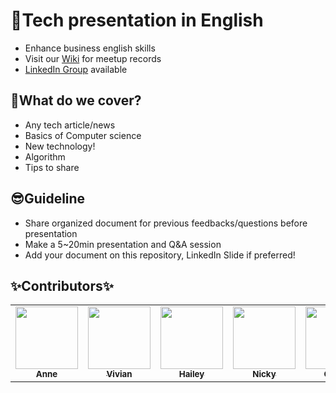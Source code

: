# 🎉Tech presentation in English
- Enhance business english skills
- Visit our [Wiki](https://github.com/ready-techie/presentation-en/wiki) for meetup records
- [LinkedIn Group](https://www.linkedin.com/groups/13966089/) available

## 🤔What do we cover?
- Any tech article/news
- Basics of Computer science
- New technology!
- Algorithm
- Tips to share

## 😎Guideline
- Share organized document for previous feedbacks/questions before presentation
- Make a 5~20min presentation and Q&A session
- Add your document on this repository, LinkedIn Slide if preferred!

## &#10024;Contributors&#10024;

<!-- ALL-CONTRIBUTORS-LIST:START - Do not remove or modify this section -->
<!-- prettier-ignore-start -->
<!-- markdownlint-disable -->
<table>
  <tr>
    <td align="center"><a href="https://velog.io/@pranne1224"><img src="https://avatars.githubusercontent.com/u/15176192?v=4?" width="100px" alt=""/><br /><sub><b>Anne</b></sub></a><br /></a></td>
    <td align="center"><a href="https://github.com/vivabin"><img src="https://avatars.githubusercontent.com/u/20276599?v=4" width="100px" alt=""/><br /><sub><b>Vivian</b></sub></a><br /></a></td>
    <td align="center"><a href="https://github.com/hailey99"><img src="https://avatars.githubusercontent.com/u/50111853?v=4" width="100px" alt=""/><br /><sub><b>Hailey</b></sub></a><br /></a></td>
    <td align="center"><a href="https://github.com/wooooooood"><img src="https://avatars.githubusercontent.com/u/40855076?v=4" width="100px" alt=""/><br /><sub><b>Nicky</b></sub></a><br /></a></td>
    <td align="center"><a href="https://heejaedev.github.io/"><img src="https://avatars.githubusercontent.com/u/47102119?v=4" width="100px" alt=""/><br /><sub><b>Celina</b></sub></a><br /></a></td>
  </tr>
 </table>
 
<!-- markdownlint-restore -->
<!-- prettier-ignore-end -->

<!-- ALL-CONTRIBUTORS-LIST:END -->
